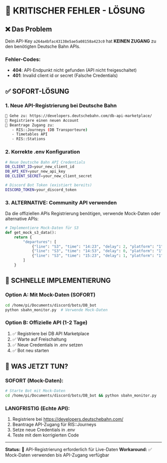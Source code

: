 # 🚨 KRITISCHER FEHLER - LÖSUNG

## ❌ Das Problem
Dein API-Key `a264a4bfac43138e5ae5a08158a423c0` hat **KEINEN ZUGANG** zu den benötigten Deutsche Bahn APIs.

### Fehler-Codes:
- **404**: API-Endpunkt nicht gefunden (API nicht freigeschaltet)
- **401**: Invalid client id or secret (Falsche Credentials)

## ✅ SOFORT-LÖSUNG

### 1. Neue API-Registrierung bei Deutsche Bahn
```bash
🔗 Gehe zu: https://developers.deutschebahn.com/db-api-marketplace/
📝 Registriere einen neuen Account
🎫 Beantrage Zugang zu:
   - RIS::Journeys (DB Transporteure)
   - Timetables API
   - RIS::Stations
```

### 2. Korrekte .env Konfiguration
```bash
# Neue Deutsche Bahn API Credentials
DB_CLIENT_ID=your_new_client_id
DB_API_KEY=your_new_api_key
DB_CLIENT_SECRET=your_new_client_secret

# Discord Bot Token (existiert bereits)
DISCORD_TOKEN=your_discord_token
```

### 3. ALTERNATIVE: Community API verwenden

Da die offiziellen APIs Registrierung benötigen, verwende Mock-Daten oder alternative APIs:

```python
# Implementiere Mock-Daten für S3
def get_mock_s3_data():
    return {
        "departures": [
            {"line": "S3", "time": "14:23", "delay": 2, "platform": "1"},
            {"line": "S3", "time": "14:53", "delay": 0, "platform": "1"},
            {"line": "S3", "time": "15:23", "delay": 1, "platform": "1"}
        ]
    }
```

## 🚀 SCHNELLE IMPLEMENTIERUNG

### Option A: Mit Mock-Daten (SOFORT)
```bash
cd /home/pi/Documents/discord/bots/DB_bot
python sbahn_monitor.py  # Verwende Mock-Daten
```

### Option B: Offizielle API (1-2 Tage)
1. ✅ Registriere bei DB API Marketplace
2. ✅ Warte auf Freischaltung
3. ✅ Neue Credentials in .env setzen
4. ✅ Bot neu starten

## 🔧 WAS JETZT TUN?

### SOFORT (Mock-Daten):
```bash
# Starte Bot mit Mock-Daten
cd /home/pi/Documents/discord/bots/DB_bot && python sbahn_monitor.py
```

### LANGFRISTIG (Echte API):
1. Registriere bei https://developers.deutschebahn.com/
2. Beantrage API-Zugang für RIS::Journeys
3. Setze neue Credentials in .env
4. Teste mit dem korrigierten Code

---
**Status:** 🔴 API-Registrierung erforderlich für Live-Daten
**Workaround:** ✅ Mock-Daten verwenden bis API-Zugang verfügbar 